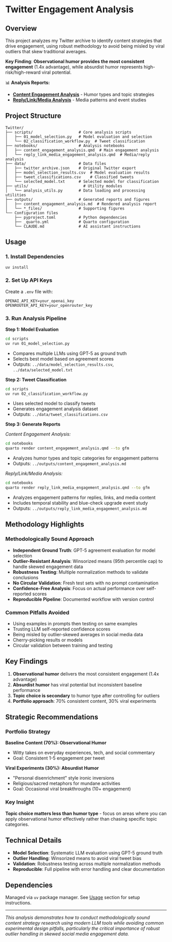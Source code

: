 # Twitter Engagement Analysis

## Overview

This project analyzes my Twitter archive to identify content strategies that drive engagement, using robust methodology to avoid being misled by viral outliers that skew traditional averages.

**Key Finding**: **Observational humor provides the most consistent engagement** (1.4x advantage), while absurdist humor represents high-risk/high-reward viral potential.

📊 **Analysis Reports:**
- **[Content Engagement Analysis](outputs/content_engagement_analysis.md)** - Humor types and topic strategies
- **[Reply/Link/Media Analysis](outputs/reply_link_media_engagement_analysis.md)** - Media patterns and event studies

## Project Structure

```
Twitter/
├── scripts/                    # Core analysis scripts
│   ├── 01_model_selection.py   # Model evaluation and selection
│   └── 02_classification_workflow.py  # Tweet classification
├── notebooks/                  # Analysis notebooks
│   ├── content_engagement_analysis.qmd  # Main engagement analysis
│   └── reply_link_media_engagement_analysis.qmd  # Media/reply analysis
├── data/                       # Data files
│   ├── twitter_archive.json    # Original Twitter export
│   ├── model_selection_results.csv  # Model evaluation results
│   ├── tweet_classifications.csv    # Classified tweets
│   └── selected_model.txt      # Selected model for classification
├── utils/                        # Utility modules
│   └── analysis_utils.py       # Data loading and processing utilities
├── outputs/                    # Generated reports and figures
│   ├── content_engagement_analysis.md  # Rendered analysis report
│   └── *_files/                # Supporting figures
└── Configuration files
    ├── pyproject.toml          # Python dependencies
    ├── _quarto.yml             # Quarto configuration
    └── CLAUDE.md               # AI assistant instructions
```

## Usage

### 1. Install Dependencies
```bash
uv install
```

### 2. Set Up API Keys
Create a `.env` file with:
```
OPENAI_API_KEY=your_openai_key
OPENROUTER_API_KEY=your_openrouter_key
```

### 3. Run Analysis Pipeline

**Step 1: Model Evaluation**
```bash
cd scripts
uv run 01_model_selection.py
```
- Compares multiple LLMs using GPT-5 as ground truth
- Selects best model based on agreement scores
- Outputs: `../data/model_selection_results.csv`, `../data/selected_model.txt`

**Step 2: Tweet Classification**  
```bash
cd scripts
uv run 02_classification_workflow.py
```
- Uses selected model to classify tweets
- Generates engagement analysis dataset
- Outputs: `../data/tweet_classifications.csv`

**Step 3: Generate Reports**

*Content Engagement Analysis:*
```bash
cd notebooks
quarto render content_engagement_analysis.qmd --to gfm
```
- Analyzes humor types and topic categories for engagement patterns
- Outputs: `../outputs/content_engagement_analysis.md`

*Reply/Link/Media Analysis:*
```bash
cd notebooks
quarto render reply_link_media_engagement_analysis.qmd --to gfm
```
- Analyzes engagement patterns for replies, links, and media content
- Includes temporal stability and blue-check upgrade event study
- Outputs: `../outputs/reply_link_media_engagement_analysis.md`

## Methodology Highlights

### **Methodologically Sound Approach**
- **Independent Ground Truth**: GPT-5 agreement evaluation for model selection
- **Outlier-Resistant Analysis**: Winsorized means (95th percentile cap) to handle skewed engagement data
- **Robustness Testing**: Multiple normalization methods to validate conclusions
- **No Circular Validation**: Fresh test sets with no prompt contamination
- **Confidence-Free Analysis**: Focus on actual performance over self-reported scores
- **Reproducible Pipeline**: Documented workflow with version control

### **Common Pitfalls Avoided**
- Using examples in prompts then testing on same examples
- Trusting LLM self-reported confidence scores
- Being misled by outlier-skewed averages in social media data
- Cherry-picking results or models
- Circular validation between training and testing

## Key Findings

1. **Observational humor** delivers the most consistent engagement (1.4x advantage)
2. **Absurdist humor** has viral potential but inconsistent baseline performance  
3. **Topic choice is secondary** to humor type after controlling for outliers
4. **Portfolio approach**: 70% consistent content, 30% viral experiments

## Strategic Recommendations

### Portfolio Strategy

**Baseline Content (70%): Observational Humor**
- Witty takes on everyday experiences, tech, and social commentary
- Goal: Consistent 1-5 engagement per tweet

**Viral Experiments (30%): Absurdist Humor** 
- "Personal disenrichment" style ironic inversions
- Religious/sacred metaphors for mundane activities
- Goal: Occasional viral breakthroughs (10+ engagement)

### Key Insight
**Topic choice matters less than humor type** - focus on areas where you can apply observational humor effectively rather than chasing specific topic categories.

## Technical Details

- **Model Selection**: Systematic LLM evaluation using GPT-5 ground truth
- **Outlier Handling**: Winsorized means to avoid viral tweet bias
- **Validation**: Robustness testing across multiple normalization methods
- **Reproducible**: Full pipeline with error handling and clear documentation

## Dependencies

Managed via `uv` package manager. See [Usage](#usage) section for setup instructions.

---

*This analysis demonstrates how to conduct methodologically sound content strategy research using modern LLM tools while avoiding common experimental design pitfalls, particularly the critical importance of robust outlier handling in skewed social media engagement data.*